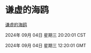 # 谦虚的海鸥
[谦虚的海鸥](http://219.139.196.164:56308/qxdho/course/base/hotlink/index.php)

2024年 09月 04日 星期三 20:20:01 CST

2024年 09月 04日 星期三 12:20:01 GMT
